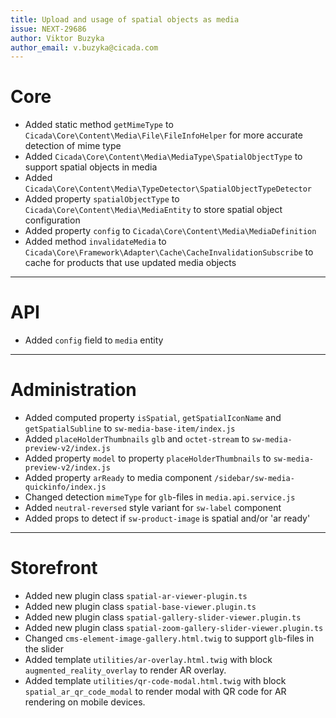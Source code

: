 ```yaml
---
title: Upload and usage of spatial objects as media
issue: NEXT-29686
author: Viktor Buzyka
author_email: v.buzyka@cicada.com
---
```

# Core
* Added static method `getMimeType` to `Cicada\Core\Content\Media\File\FileInfoHelper` for more accurate detection of mime type
* Added `Cicada\Core\Content\Media\MediaType\SpatialObjectType` to support spatial objects in media
* Added `Cicada\Core\Content\Media\TypeDetector\SpatialObjectTypeDetector`
* Added property `spatialObjectType` to `Cicada\Core\Content\Media\MediaEntity` to store spatial object configuration  
* Added property `config` to `Cicada\Core\Content\Media\MediaDefinition` 
* Added method `invalidateMedia` to `Cicada\Core\Framework\Adapter\Cache\CacheInvalidationSubscribe` to cache for products that use updated media objects
___
# API
* Added `config` field to `media` entity
___
# Administration
* Added computed property `isSpatial`, `getSpatialIconName` and `getSpatialSubline` to `sw-media-base-item/index.js`
* Added `placeHolderThumbnails` `glb` and `octet-stream` to `sw-media-preview-v2/index.js`
* Added property `model` to property `placeHolderThumbnails` to `sw-media-preview-v2/index.js`
* Added property `arReady` to media component `/sidebar/sw-media-quickinfo/index.js`
* Changed detection `mimeType` for `glb`-files in `media.api.service.js`
* Added `neutral-reversed` style variant for `sw-label` component
* Added props to detect if `sw-product-image` is spatial and/or 'ar ready'
___
# Storefront
* Added new plugin class `spatial-ar-viewer-plugin.ts`
* Added new plugin class `spatial-base-viewer.plugin.ts`
* Added new plugin class `spatial-gallery-slider-viewer.plugin.ts`
* Added new plugin class `spatial-zoom-gallery-slider-viewer.plugin.ts`
* Changed `cms-element-image-gallery.html.twig` to support `glb`-files in the slider
* Added template `utilities/ar-overlay.html.twig` with block `augmented_reality_overlay` to render AR overlay.
* Added template `utilities/qr-code-modal.html.twig` with block `spatial_ar_qr_code_modal` to render modal with QR code for AR rendering on mobile devices.
